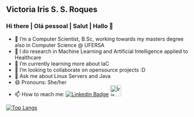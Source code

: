 ## Victoria Iris S. S. Roques
### Hi there | Olá pessoal | Salut | Hallo 👋


- 🔭 I’m a Computer Scientist, B.Sc, working towards my masters degree also in Computer Science @ UFERSA
- :hospital: I do research in Machine Learning and Artificial Intelligence applied to Healthcare
- 🌱 I’m currently learning more about IaC 
- 👯 I’m looking to collaborate on opensource projects :D
- 💬 Ask me about Linux Servers and Java
- 😄 Pronouns: She/her
- 📫 How to reach me: 
    [![Linkedin Badge](https://img.shields.io/badge/-VictoriaIris-blue?style=flat-square&logo=Linkedin&logoColor=white&link=https://www.linkedin.com/in/victoria-santana-07170a174/)](https://www.linkedin.com/in/irisroques/) 
    <a href="https://dev.to/irisroques">
  <img src="https://d2fltix0v2e0sb.cloudfront.net/dev-badge.svg" alt="Íris Roques's DEV Community Profile" height="30" width="30">
</a>


[![Top Langs](https://github-readme-stats.vercel.app/api/top-langs/?username=irisroques&layout=compact&hide=javascript,CSS,HTML)](https://github.com/irisroques/github-readme-stats)


